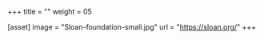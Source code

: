+++
title = ""
weight = 05

[asset]
  image = "Sloan-foundation-small.jpg"
  url = "https://sloan.org/"
+++
